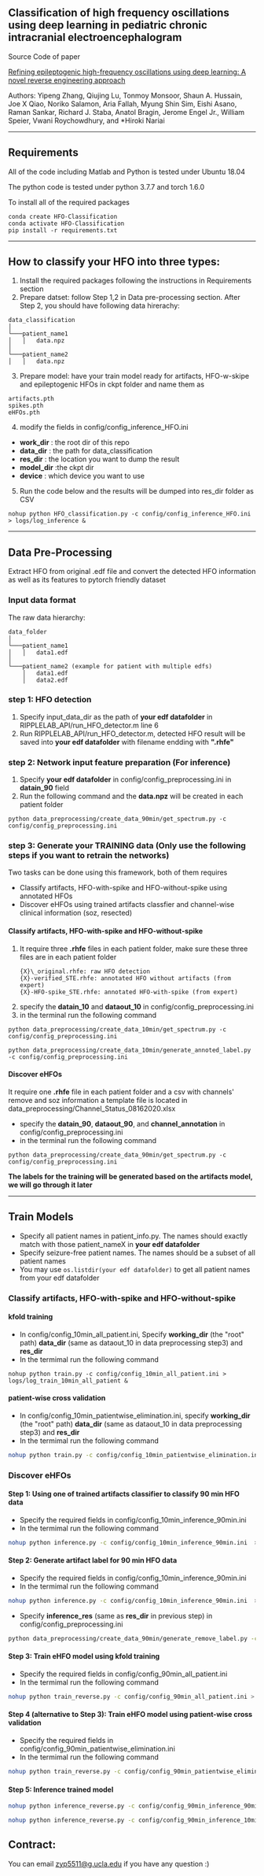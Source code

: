 ## Classification of high frequency oscillations using deep learning in pediatric chronic intracranial electroencephalogram

Source Code of paper

[Refining epileptogenic high-frequency oscillations using deep learning: A novel reverse engineering approach](https://www.biorxiv.org/content/10.1101/2021.08.31.458385v1)

Authors: Yipeng Zhang, Qiujing Lu, Tonmoy Monsoor, Shaun A. Hussain, Joe X Qiao, Noriko Salamon, Aria Fallah, Myung Shin Sim, Eishi Asano, Raman Sankar, Richard J. Staba, Anatol Bragin, Jerome Engel Jr., William Speier, Vwani Roychowdhury, and \*Hiroki Nariai

---

## Requirements

All of the code including Matlab and Python is tested under Ubuntu 18.04

The python code is tested under python 3.7.7 and torch 1.6.0

To install all of the required packages

```
conda create HFO-Classification
conda activate HFO-Classification
pip install -r requirements.txt
```

---

## How to classify your HFO into three types:

1.  Install the required packages following the instructions in Requirements section
2.  Prepare datset: follow Step 1,2 in Data pre-processing section. After Step 2, you should have following data hirerachy:

```
data_classification
│
└───patient_name1
│   │   data.npz
│
└───patient_name2
│   │   data.npz
```

3.  Prepare model: have your train model ready for artifacts, HFO-w-skipe and epileptogenic HFOs in ckpt folder and name them as

```
artifacts.pth
spikes.pth
eHFOs.pth
```

4. modify the fields in config/config_inference_HFO.ini

- **work_dir** : the root dir of this repo
- **data_dir** : the path for data_classification
- **res_dir** : the location you want to dump the result
- **model_dir** :the ckpt dir
- **device** : which device you want to use

5. Run the code below and the results will be dumped into res_dir folder as CSV

```
nohup python HFO_classification.py -c config/config_inference_HFO.ini > logs/log_inference &
```

---

## Data Pre-Processing

Extract HFO from original .edf file and convert the detected HFO information as well as its features to pytorch friendly dataset

### Input data format

The raw data hierarchy:

```
data_folder
│
└───patient_name1
│   │   data1.edf
│
└───patient_name2 (example for patient with multiple edfs)
    │   data1.edf
    │   data2.edf
```

### step 1: HFO detection

1.  Specify input_data_dir as the path of **your edf datafolder** in RIPPLELAB_API/run_HFO_detector.m line 6
2.  Run RIPPLELAB_API/run_HFO_detector.m, detected HFO result will be saved into **your edf datafolder** with filename endding with **".rhfe"**

### step 2: Network input feature preparation (For inference)

1. Specify **your edf datafolder** in config/config_preprocessing.ini in **datain_90** field
2. Run the following command and the **data.npz** will be created in each patient folder

```
python data_preprocessing/create_data_90min/get_spectrum.py -c config/config_preprocessing.ini
```

### step 3: Generate your TRAINING data (Only use the following steps if you want to retrain the networks)

Two tasks can be done using this framework, both of them requires

- Classify artifacts, HFO-with-spike and HFO-without-spike using annotated HFOs
- Discover eHFOs using trained artifacts classfier and channel-wise clinical information (soz, resected)

#### Classify artifacts, HFO-with-spike and HFO-without-spike

1. It require three **.rhfe** files in each patient folder, make sure these three files are in each patient folder
   ```
   {X}\_original.rhfe: raw HFO detection
   {X}-verified_STE.rhfe: annotated HFO without artifacts (from expert)
   {X}-HFO-spike_STE.rhfe: annotated HFO-with-spike (from expert)
   ```
2. specify the **datain_10** and **dataout_10** in config/config_preprocessing.ini
3. in the terminal run the following command

```
python data_preprocessing/create_data_10min/get_spectrum.py -c config/config_preprocessing.ini
```

```
python data_preprocessing/create_data_10min/generate_annoted_label.py -c config/config_preprocessing.ini
```

#### Discover eHFOs

It require one **.rhfe** file in each patient folder and a csv with channels' remove and soz information
a template file is located in data_preprocessing/Channel_Status_08162020.xlsx

- specify the **datain_90**, **dataout_90**, and **channel_annotation** in config/config_preprocessing.ini
- in the terminal run the following command

```
python data_preprocessing/create_data_90min/get_spectrum.py -c config/config_preprocessing.ini
```

**The labels for the training will be generated based on the artifacts model, we will go through it later**

---

## Train Models

- Specify all patient names in patient_info.py. The names should exactly match with those patient_nameX in **your edf datafolder**
- Specify seizure-free patient names. The names should be a subset of all patient names
- You may use `os.listdir(your edf datafolder)` to get all patient names from your edf datafolder

### Classify artifacts, HFO-with-spike and HFO-without-spike

#### kfold training

- In config/config_10min_all_patient.ini, Specify **working_dir** (the "root" path) **data_dir** (same as dataout_10 in data preprocessing step3) and **res_dir**
- In the termimal run the following command

```
nohup python train.py -c config/config_10min_all_patient.ini > logs/log_train_10min_all_patient &
```

#### patient-wise cross validation

- In config/config_10min_patientwise_elimination.ini, specify **working_dir** (the "root" path) **data_dir** (same as dataout_10 in data preprocessing step3) and **res_dir**
- In the termimal run the following command

```bash
nohup python train.py -c config/config_10min_patientwise_elimination.ini > logs/log_train_10min_patientwise_elimination &
```

### Discover eHFOs

#### Step 1: Using one of trained artifacts classifier to classify 90 min HFO data

- Specify the required fields in config/config_10min_inference_90min.ini
- In the termimal run the following command

```bash
nohup python inference.py -c config/config_10min_inference_90min.ini  > logs/log_10min_inference_90min &
```

#### Step 2: Generate artifact label for 90 min HFO data

- Specify the required fields in config/config_10min_inference_90min.ini
- In the termimal run the following command

```bash
nohup python inference.py -c config/config_10min_inference_90min.ini  > logs/log_10min_inference_90min &
```

- Specify **inference_res** (same as **res_dir** in previous step) in config/config_preprocessing.ini

```bash
python data_preprocessing/create_data_90min/generate_remove_label.py -c config/config_preprocessing.ini
```

#### Step 3: Train eHFO model using kfold training

- Specify the required fields in config/config_90min_all_patient.ini
- In the termimal run the following command

```bash
nohup python train_reverse.py -c config/config_90min_all_patient.ini > logs/log_train_reverse_all_patients &
```

#### Step 4 (alternative to Step 3): Train eHFO model using patient-wise cross validation

- Specify the required fields in config/config_90min_patientwise_elimination.ini
- In the termimal run the following command

```bash
nohup python train_reverse.py -c config/config_90min_patientwise_elimination.ini > logs/log_train_90min_patientwise_elimination &
```

#### Step 5: Inference trained model

```bash
nohup python inference_reverse.py -c config/config_90min_inference_90min.ini > logs/log_90min_inference_90min &
```

```bash
nohup python inference_reverse.py -c config/config_90min_inference_10min.ini > logs/log_90min_inference_10min &
```

## Contract:
You can email zyp5511@g.ucla.edu if you have any question :)
